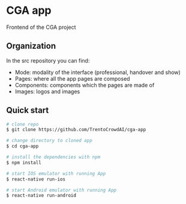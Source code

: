 # CGA app
Frontend of the CGA project


## Organization

In the src repository you can find:
- Mode: modality of the interface (professional, handover and show)
- Pages: where all the app pages are composed
- Components: components which the pages are made of
- Images: logos and images


## Quick start
```bash
# clone repo
$ git clone https://github.com/TrentoCrowdAI/cga-app

# change directory to cloned app
$ cd cga-app

# install the dependencies with npm
$ npm install

# start IOS emulator with running App
$ react-native run-ios

# start Android emulator with running App
$ react-native run-android
```





